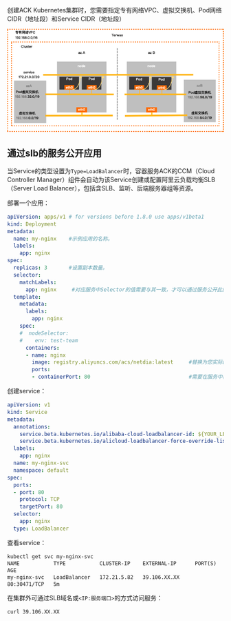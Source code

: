 创建ACK Kubernetes集群时，您需要指定专有网络VPC、虚拟交换机、Pod网络CIDR（地址段）和Service CIDR（地址段）

![img](assets/Terway.png)

## 通过slb的服务公开应用

当Service的类型设置为`Type=LoadBalancer`时，容器服务ACK的CCM（Cloud Controller Manager）组件会自动为该Service创建或配置阿里云负载均衡SLB（Server Load Balancer），包括含SLB、监听、后端服务器组等资源。

部署一个应用：

```yaml
apiVersion: apps/v1 # for versions before 1.8.0 use apps/v1beta1
kind: Deployment
metadata:
  name: my-nginx    #示例应用的名称。
  labels:
    app: nginx
spec:
  replicas: 3       #设置副本数量。
  selector:
    matchLabels:
      app: nginx     #对应服务中Selector的值需要与其一致，才可以通过服务公开此应用。
  template:
    metadata:
      labels:
        app: nginx
    spec:
    #  nodeSelector:
    #    env: test-team
      containers:
      - name: nginx
        image: registry.aliyuncs.com/acs/netdia:latest     #替换为您实际的镜像地址，格式为：<image_name:tags>。
        ports:
        - containerPort: 80                                #需要在服务中暴露该端口。
```

创建service：

```yaml
apiVersion: v1
kind: Service
metadata:
  annotations:
    service.beta.kubernetes.io/alibaba-cloud-loadbalancer-id: ${YOUR_LB_ID}
    service.beta.kubernetes.io/alicloud-loadbalancer-force-override-listeners: 'true'  #设置为true，CCM会根据Service配置管理监听；如果监听已经存在，则CCM会覆盖已有监听。本示例中，SLB实例为新创建，需要为其创建监听，因此设为true
  labels:
    app: nginx
  name: my-nginx-svc
  namespace: default
spec:
  ports:
  - port: 80
    protocol: TCP
    targetPort: 80
  selector:
    app: nginx
  type: LoadBalancer
```

查看service：

```shell
kubectl get svc my-nginx-svc
NAME           TYPE           CLUSTER-IP    EXTERNAL-IP      PORT(S)        AGE
my-nginx-svc   LoadBalancer   172.21.5.82   39.106.XX.XX     80:30471/TCP   5m
```

在集群外可通过SLB域名或`<IP:服务端口>`的方式访问服务：

```shell
curl 39.106.XX.XX
```

